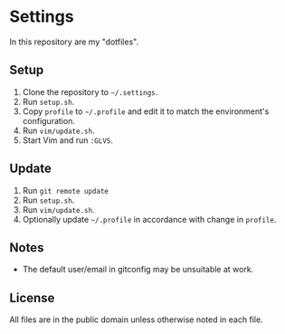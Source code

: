 # Settings
In this repository are my "dotfiles".

## Setup
1. Clone the repository to `~/.settings`.
1. Run `setup.sh`.
1. Copy `profile` to `~/.profile` and edit it to match the environment's configuration.
1. Run `vim/update.sh`.
1. Start Vim and run `:GLVS`.

## Update
1. Run `git remote update`
1. Run `setup.sh`.
1. Run `vim/update.sh`.
1. Optionally update `~/.profile` in accordance with change in `profile`.

## Notes
- The default user/email in gitconfig may be unsuitable at work.

## License
All files are in the public domain unless otherwise noted in each file.
